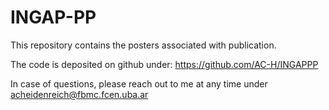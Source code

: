 # INGAP-PP
This repository contains the posters associated with publication.

The code is deposited on github under: https://github.com/AC-H/INGAPPP

In case of questions, please reach out to me at any time under acheidenreich@fbmc.fcen.uba.ar
